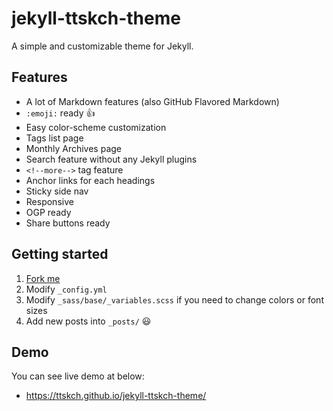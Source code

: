 # jekyll-ttskch-theme

A simple and customizable theme for Jekyll.

## Features

- A lot of Markdown features (also GitHub Flavored Markdown)
- `:emoji:` ready :+1:
- Easy color-scheme customization
- Tags list page
- Monthly Archives page
- Search feature without any Jekyll plugins
- `<!--more-->` tag feature
- Anchor links for each headings
- Sticky side nav
- Responsive
- OGP ready
- Share buttons ready

## Getting started

1. [Fork me](https://github.com/ttskch/jekyll-ttskch-theme/fork)
2. Modify `_config.yml`
3. Modify `_sass/base/_variables.scss` if you need to change colors or font sizes
4. Add new posts into `_posts/` :smiley:

## Demo

You can see live demo at below:

- <https://ttskch.github.io/jekyll-ttskch-theme/>
